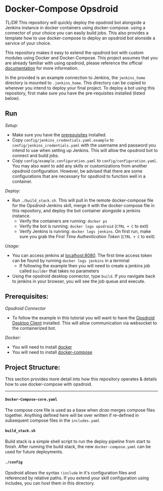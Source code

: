 # Docker-Compose Opsdroid

*TL/DR*
This repository will quickly deploy the opsdroid bot alongside a Jenkins instance in docker containers using docker-compose. using a connector of your choice you can easily build jobs. This also provides a template how to use docker-compose to deploy an opsdroid bot alonside a service of your choice. 

This repository makes it easy to extend the opsdroid bot with custom modules using Docker and Docker-Compose. This project assumes that you are already familiar with using opsdroid, please reference the official [documentation](http://opsdroid.readthedocs.io/en/latest/configuration-reference/) for more information. 

In the provided is an example connection to Jenkins, the `jenkins_home` directory is mounted to `.jenkins_home`. This directory can be copied to wherever you intend to deploy your final project. To deploy a bot using this repository, first make sure you have the pre-requisites installed (listed below). 


## Run

*Setup:*
* Make sure you have the [prerequisites](Prerequisites) installed.
* Copy `config/jenkins_credentials.yaml.example` to `config/jenkins_credentials.yaml` with the username and password you intend to use when setting up Jenkins. This will allow the opsdroid bot to connect and build jobs.
* Copy `config/example.configuration.yaml` to `config/configuration.yaml`. You may also want to add any skills or customizations from another opsdroid configuration. However, be advised that there are some configurations that are necessary for opsdroid to function well in a container.

*Deploy:*
* Run `./build_stack.sh`. This will pull in the remote docker-compose file for the Opsdroid-Jenkins skill, merge it with the docker-compose file in this repository, and deploy the bot container alongside a jenkins instance.
    * Verify the containers are running: `docker ps`
    * Verify the bot is running: `docker logs opsdroid` (`CTRL + C` to exit)
    * Verify Jenkins is running: `docker logs jenkins`. On first run, make sure you grab the *First Time Authentication Token* (`CTRL + C` to exit)
    
*Usage:*
* You can access jenkins at [localhost:8080](http://localhost:8081). The first time access token can be found by running `docker logs jenkins` in a terminal
    * If following the example then you will need to create a jenkins job called `builder` that takes no parameters
* Using the opsdroid desktop connector, type `build`. If you navigate back to jenkins in your browser, you will see the job queue and execute. 


## Prerequisites:

*Opsdroid Connector*
* To follow the example in this tutorial you will want to have the [Opsdroid Desktop Client](https://github.com/opsdroid/opsdroid-desktop) installed. This will allow communication via websocket to the containerized bot.

*Docker:*
* You will need to install [docker](https://docs.docker.com/engine/installation/)
* You will need to install [docker-compose](https://docs.docker.com/compose/install/)


## Project Structure:

This section provides more detail into how this repository operates & details how to use docker-compose with opsdroid.

---

#### `Docker-Compose-core.yaml`

The compose core file is used as a base when *dcao* merges compose files together. Anything defined here will be over written if re-defined in subsequent compose files in the `includes.yaml` 

#### `build_stack.sh`

Build stack is a simple shell script to run the deploy pipeline from start to finish. After running the build stack, the new `docker-compose.yaml` can be used for future deployments.

#### `./config`

Opsdroid allows the syntax `!include` in it's configuration files and referenced by relative paths. If you extend your skill configuration using includes, you can host them in this directory.
